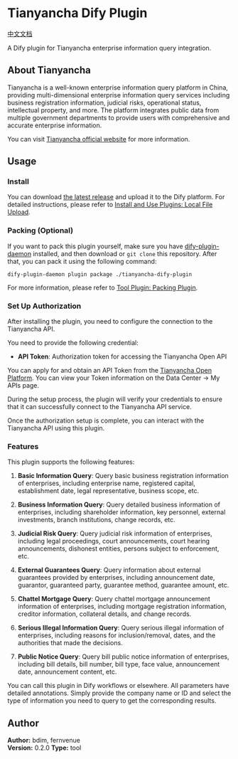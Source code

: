 # Tianyancha Dify Plugin

[中文文档](./README.zh.md)

A Dify plugin for Tianyancha enterprise information query integration.

## About Tianyancha

Tianyancha is a well-known enterprise information query platform in China, providing multi-dimensional enterprise information query services including business registration information, judicial risks, operational status, intellectual property, and more. The platform integrates public data from multiple government departments to provide users with comprehensive and accurate enterprise information.

You can visit [Tianyancha official website](https://www.tianyancha.com/) for more information.

## Usage

### Install

You can download [the latest release](https://github.com/bdim404/tianyancha-dify-plugin/releases/latest) and upload it to the Dify platform. For detailed instructions, please refer to [Install and Use Plugins: Local File Upload](https://docs.dify.ai/plugins/quick-start/install-plugins#local-file-upload).

### Packing (Optional)

If you want to pack this plugin yourself, make sure you have [dify-plugin-daemon](https://github.com/langgenius/dify-plugin-daemon/releases) installed, and then download or `git clone` this repository. After that, you can pack it using the following command:

```
dify-plugin-daemon plugin package ./tianyancha-dify-plugin
```

For more information, please refer to [Tool Plugin: Packing Plugin](https://docs.dify.ai/plugins/quick-start/develop-plugins/tool-plugin#packing-plugin).

### Set Up Authorization

After installing the plugin, you need to configure the connection to the Tianyancha API.

You need to provide the following credential:

- **API Token**: Authorization token for accessing the Tianyancha Open API

You can apply for and obtain an API Token from the [Tianyancha Open Platform](https://open.tianyancha.com/). You can view your Token information on the Data Center -> My APIs page.

During the setup process, the plugin will verify your credentials to ensure that it can successfully connect to the Tianyancha API service.

Once the authorization setup is complete, you can interact with the Tianyancha API using this plugin.

### Features

This plugin supports the following features:

1. **Basic Information Query**: Query basic business registration information of enterprises, including enterprise name, registered capital, establishment date, legal representative, business scope, etc.

2. **Business Information Query**: Query detailed business information of enterprises, including shareholder information, key personnel, external investments, branch institutions, change records, etc.

3. **Judicial Risk Query**: Query judicial risk information of enterprises, including legal proceedings, court announcements, court hearing announcements, dishonest entities, persons subject to enforcement, etc.

4. **External Guarantees Query**: Query information about external guarantees provided by enterprises, including announcement date, guarantor, guaranteed party, guarantee method, guarantee amount, etc.

5. **Chattel Mortgage Query**: Query chattel mortgage announcement information of enterprises, including mortgage registration information, creditor information, collateral details, and change records.

6. **Serious Illegal Information Query**: Query serious illegal information of enterprises, including reasons for inclusion/removal, dates, and the authorities that made the decisions.

7. **Public Notice Query**: Query bill public notice information of enterprises, including bill details, bill number, bill type, face value, announcement date, announcement content, etc.

You can call this plugin in Dify workflows or elsewhere. All parameters have detailed annotations. Simply provide the company name or ID and select the type of information you need to query to get the corresponding results.

## Author

**Author:** bdim, fernvenue  
**Version:** 0.2.0
**Type:** tool
